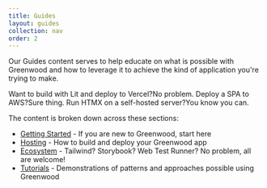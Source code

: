 ```yaml
---
title: Guides
layout: guides
collection: nav
order: 2
---
```


<app-heading-box heading="Guides">
  <p>Our Guides content serves to help educate on what is possible with Greenwood and how to leverage it to achieve the kind of application you're trying to make.</p>
  <span class="question">Want to build with Lit and deploy to Vercel?</span><span class="answer">No problem.</span>
  <span class="spacer"></span>
  <span class="question">Deploy a SPA to AWS?</span><span class="answer">Sure thing.</span>
  <span class="spacer"></span>
  <span class="question">Run HTMX on a self-hosted server?</span><span class="answer">You know you can.</span>
  <span class="spacer"></span>
</app-heading-box>

The content is broken down across these sections:

- [Getting Started](/guides/getting-started/) - If you are new to Greenwood, start here
- [Hosting](/guides/hosting/) - How to build and deploy your Greenwood app
- [Ecosystem](/guides/ecosystem/) - Tailwind? Storybook? Web Test Runner? No problem, all are welcome!
- [Tutorials](/guides/tutorials/) - Demonstrations of patterns and approaches possible using Greenwood
